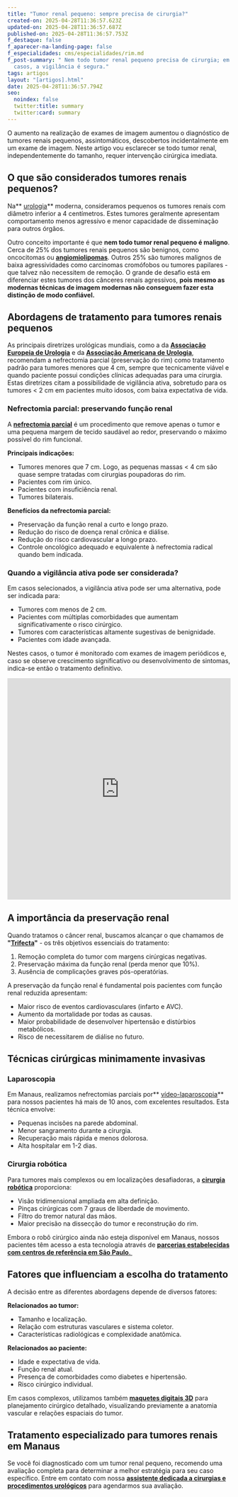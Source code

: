 ```yaml
---
title: "Tumor renal pequeno: sempre precisa de cirurgia?"
created-on: 2025-04-28T11:36:57.623Z
updated-on: 2025-04-28T11:36:57.687Z
published-on: 2025-04-28T11:36:57.753Z
f_destaque: false
f_aparecer-na-landing-page: false
f_especialidades: cms/especialidades/rim.md
f_post-summary: " Nem todo tumor renal pequeno precisa de cirurgia; em alguns
  casos, a vigilância é segura."
tags: artigos
layout: "[artigos].html"
date: 2025-04-28T11:36:57.794Z
seo:
  noindex: false
  twitter:title: summary
  twitter:card: summary
---
```

O aumento na realização de exames de imagem aumentou o diagnóstico de tumores renais pequenos, assintomáticos, descobertos incidentalmente em um exame de imagem. Neste artigo vou esclarecer se todo tumor renal, independentemente do tamanho, requer intervenção cirúrgica imediata.

## **O que são considerados tumores renais pequenos?**

Na** [urologia](https://uroconsult.com.br/artigos/o-que-e-urologia-entenda-essa-especialidade-medica-essencial/)** moderna, consideramos pequenos os tumores renais com diâmetro inferior a 4 centímetros. Estes tumores geralmente apresentam comportamento menos agressivo e menor capacidade de disseminação para outros órgãos.

Outro conceito importante é que **nem todo tumor renal pequeno é maligno**. Cerca de 25% dos tumores renais pequenos são benignos, como oncocitomas ou **[angiomiolipomas](https://uroconsult.com.br/artigos/angiomiolipoma-renal-saiba-mais-sobre-este-tumor-benigno/)**. Outros 25% são tumores malignos de baixa agressividades como carcinomas cromófobos ou tumores papilares - que talvez não necessitem de remoção. O grande de desafio está em diferenciar estes tumores dos cânceres renais agressivos, **pois mesmo as modernas técnicas de imagem modernas não conseguem fazer esta distinção de modo confiável.**

## **Abordagens de tratamento para tumores renais pequenos**

As principais diretrizes urológicas mundiais, como a da **[Associação Europeia de Urologia](https://uroweb.org/)** e da **[Associação Americana de Urologia](https://www.auanet.org/)**, recomendam a nefrectomia parcial (preservação do rim) como tratamento padrão para tumores menores que 4 cm, sempre que tecnicamente viável e quando paciente possui condições clínicas adequadas para uma cirurgia. Estas diretrizes citam a possibilidade de vigilância ativa, sobretudo para os tumores < 2 cm em pacientes muito idosos, com baixa expectativa de vida.

### **Nefrectomia parcial: preservando função renal**

A **[nefrectomia parcial](https://uroconsult.com.br/artigos/nefrectomia-parcial-ou-total-qual-a-melhor-op%C3%A7%C3%A3o-para-o-seu-caso/)** é um procedimento que remove apenas o tumor e uma pequena margem de tecido saudável ao redor, preservando o máximo possível do rim funcional.

**Principais indicações:**

* Tumores menores que 7 cm. Logo, as pequenas massas < 4 cm são quase sempre tratadas com cirurgias poupadoras do rim.
* Pacientes com rim único.
* Pacientes com insuficiência renal.
* Tumores bilaterais.

**Benefícios da nefrectomia parcial:**

* Preservação da função renal a curto e longo prazo.
* Redução do risco de doença renal crônica e diálise.
* Redução do risco cardiovascular a longo prazo.
* Controle oncológico adequado e equivalente à nefrectomia radical quando bem indicada.

### **Quando a vigilância ativa pode ser considerada?**

Em casos selecionados, a vigilância ativa pode ser uma alternativa, pode ser indicada para:

* Tumores com menos de 2 cm.
* Pacientes com múltiplas comorbidades que aumentam significativamente o risco cirúrgico.
* Tumores com características altamente sugestivas de benignidade.
* Pacientes com idade avançada.

Nestes casos, o tumor é monitorado com exames de imagem periódicos e, caso se observe crescimento significativo ou desenvolvimento de sintomas, indica-se então o tratamento definitivo.

<div style="text-align: center; margin-bottom: 20px;">
  <iframe
    width="100%"
    height="500"
    src="https://www.youtube.com/embed/r8Zo4rvU5_k"
    title="Objetivos da cirurgia para o câncer renal"
    frameborder="0"
    allow="accelerometer; autoplay; clipboard-write; encrypted-media; gyroscope; picture-in-picture; web-share"
    referrerpolicy="strict-origin-when-cross-origin"
    allowfullscreen
    id="responsive-video"
    style="max-width: 800px; margin: 0 auto; display: block;"
  ></iframe>
  <script>
    function adjustIframeHeight() {
      var iframe = document.getElementById('responsive-video');
      if (window.innerWidth < 768) {
        iframe.style.height = '300px'; // Altura para celular
      } else {
        iframe.style.height = '500px'; // Altura para desktop
      }
    }  </script>
</div>

## **A importância da preservação renal**

Quando tratamos o câncer renal, buscamos alcançar o que chamamos de **"[Trifecta](https://uroconsult.com.br/artigos/trifecta-para-c%C3%A2ncer-de-rim-como-a-cirurgia-rob%C3%B3tica-pode-auxiliar-para-atingirmos-estes-objetivos/)"** - os três objetivos essenciais do tratamento:

1. Remoção completa do tumor com margens cirúrgicas negativas.
2. Preservação máxima da função renal (perda menor que 10%).
3. Ausência de complicações graves pós-operatórias.

A preservação da função renal é fundamental pois pacientes com função renal reduzida apresentam:

* Maior risco de eventos cardiovasculares (infarto e AVC).
* Aumento da mortalidade por todas as causas.
* Maior probabilidade de desenvolver hipertensão e distúrbios metabólicos.
* Risco de necessitarem de diálise no futuro.

## **Técnicas cirúrgicas minimamente invasivas**

### **Laparoscopia**

Em Manaus, realizamos nefrectomias parciais por** [vídeo-laparoscopia](https://uroconsult.com.br/artigos/laparoscopia-urologica-com-imagem-hd-e-bisturi-harmonico/)** para nossos pacientes há mais de 10 anos, com excelentes resultados. Esta técnica envolve:

* Pequenas incisões na parede abdominal.
* Menor sangramento durante a cirurgia.
* Recuperação mais rápida e menos dolorosa.
* Alta hospitalar em 1-2 dias.

### **Cirurgia robótica**

Para tumores mais complexos ou em localizações desafiadoras, a **[cirurgia robótica](https://uroconsult.com.br/artigos/10-mitos-e-verdades-sobre-a-cirurgia-rob%C3%B3tica-na-urologia/)** proporciona:

* Visão tridimensional ampliada em alta definição.
* Pinças cirúrgicas com 7 graus de liberdade de movimento.
* Filtro do tremor natural das mãos.
* Maior precisão na dissecção do tumor e reconstrução do rim.

Embora o robô cirúrgico ainda não esteja disponível em Manaus, nossos pacientes têm acesso a esta tecnologia através de [**parcerias estabelecidas com centros de referência em São Paulo**. ](https://uroconsult.com.br/artigos/cirurgia-rob%C3%B3tica-para-c%C3%A2ncer-de-rim-como-pacientes-de-manaus-podem-realizar-o-procedimento-em-s%C3%A3o-paulo/)

## **Fatores que influenciam a escolha do tratamento**

A decisão entre as diferentes abordagens depende de diversos fatores:

**Relacionados ao tumor:**

* Tamanho e localização.
* Relação com estruturas vasculares e sistema coletor.
* Características radiológicas e complexidade anatômica.

**Relacionados ao paciente:**

* Idade e expectativa de vida.
* Função renal atual.
* Presença de comorbidades como diabetes e hipertensão.
* Risco cirúrgico individual.

Em casos complexos, utilizamos também **[maquetes digitais 3D](https://uroconsult.com.br/artigos/maquetes-digitais-para-planejar-a-cirurgia-do-c%C3%A2ncer-renal-como-elas-podem-beneficiar-voc%C3%AA/)** para planejamento cirúrgico detalhado, visualizando previamente a anatomia vascular e relações espaciais do tumor.

## **Tratamento especializado para tumores renais em Manaus**

Se você foi diagnosticado com um tumor renal pequeno, recomendo uma avaliação completa para determinar a melhor estratégia para seu caso específico. Entre em contato com nossa **[assistente dedicada a cirurgias e procedimentos urológicos](https://api.whatsapp.com/send?phone=5592982252490)** para agendarmos sua avaliação.